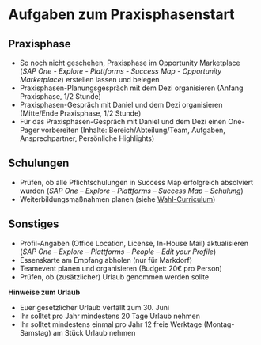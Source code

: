 # Aufgaben zum Praxisphasenstart

## Praxisphase
- So noch nicht geschehen, Praxisphase im Opportunity Marketplace (_SAP One - Explore - Plattforms - Success Map - Opportunity Marketplace_) erstellen lassen und belegen
- Praxisphasen-Planungsgespräch mit dem Dezi organisieren (Anfang Praxisphase, 1/2 Stunde)
- Praxisphasen-Gespräch mit Daniel und dem Dezi organisieren (Mitte/Ende Praxisphase, 1/2 Stunde)
- Für das Praxisphasen-Gespräch mit Daniel und dem Dezi einen One-Pager vorbereiten (Inhalte: Bereich/Abteilung/Team, Aufgaben, Ansprechpartner, Persönliche Highlights)

## Schulungen
- Prüfen, ob alle Pflichtschulungen in Success Map erfolgreich absolviert wurden (_SAP One – Explore – Plattforms – Success Map – Schulung_)
-	Weiterbildungsmaßnahmen planen (siehe [Wahl-Curriculum](https://sap.sharepoint.com/:u:/r/teams/VocationalTrainingGermany/SitePages/Wahl-Curriculum.aspx?csf=1&web=1&e=2ChpTH))

## Sonstiges
- Profil-Angaben (Office Location, License, In-House Mail) aktualisieren (_SAP One – Explore – Plattforms – People – Edit your Profile_)
- Essenskarte am Empfang abholen (nur für Markdorf)
- Teamevent planen und organisieren (Budget: 20€ pro Person)
- Prüfen, ob (zusätzlicher) Urlaub genommen werden sollte

**Hinweise zum Urlaub**
- Euer gesetzlicher Urlaub verfällt zum 30. Juni
- Ihr solltet pro Jahr mindestens 20 Tage Urlaub nehmen
- Ihr solltet mindestens einmal pro Jahr 12 freie Werktage (Montag-Samstag) am Stück Urlaub nehmen
